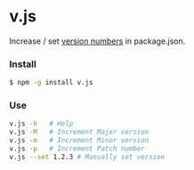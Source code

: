 v.js
====

Increase / set [version numbers](http://semver.org/) in package.json.


### Install ###

```bash
$ npm -g install v.js

```

### Use ###

```bash
v.js -h   # Help
v.js -M   # Increment Major version
v.js -m   # Increment Minor version
v.js -p   # Increment Patch number
v.js --set 1.2.3 # Manually set version

```
